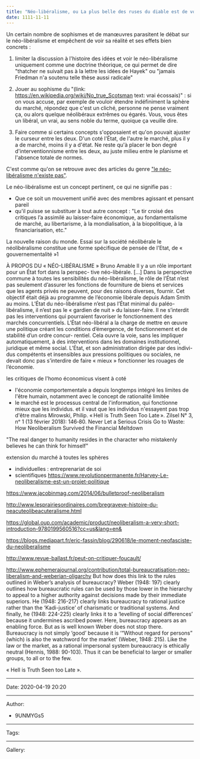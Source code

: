 ```yaml
---
title: "Néo-libéralisme, ou La plus belle des ruses du diable est de vous persuader qu'il n'existe pas"
date: 1111-11-11
---
```




Un certain nombre de sophismes et de manœuvres parasitent le débat sur le néo-libéralisme et empêchent de voir sa réalité et ses effets bien concrets :

1. limiter la discussion à l'histoire des idées et voir le néo-libéralisme uniquement comme une doctrine théorique, ce qui permet de dire "thatcher ne suivait pas à la lettre les idées de Hayek" ou "jamais Friedman n'a soutenu telle thèse aussi radicale"

2. Jouer au sophisme du "(link: https://en.wikipedia.org/wiki/No_true_Scotsman text: vrai écossais)" : si on vous accuse, par exemple de vouloir étendre indéfiniment la sphère du marché, répondez que c'est un cliché, personne ne pense vraiment ça, ou alors quelque néolibéraux extrêmes ou égarés. Vous, vous êtes un libéral, un vrai, au sens noble du terme, quoique ça veuille dire.

3. Faire comme si certains concepts s'opposaient et qu'on pouvait ajuster le curseur entre les deux. D'un coté l'État, de l'autre le marché, plus il y a de marché, moins il y a d'état. Ne reste qu'à placer le bon degré d'interventionnisme entre les deux, au juste milieu entre le planisme et l'absence totale de normes.

C'est comme qu'on se retrouve avec des articles du genre ["le néo-libéralisme n'existe pas"](https://www.nytimes.com/2005/07/16/business/worldbusiness/neoliberalism-it-doesnt-exist.html).


Le néo-libéralisme est un concept pertinent, ce qui ne signifie pas :
* Que ce soit un mouvement unifié avec des membres agissant et pensant pareil
* qu'il puisse se substituer à tout autre concept : "Le tir croisé des critiques l’a assimilé au laisser-faire économique, au fondamentalisme de marché, au libertarisme, à la mondialisation, à la biopolitique, à la financiarisation, etc."

La nouvelle raison du monde. Essai sur la société néolibérale
le néolibéralisme constitue une forme spécifique de pensée de l'Etat, de « gouvernementalité »1


À PROPOS DU « NÉO-LIBÉRALISME »
Bruno Amable
 Il y a un rôle important pour un État fort dans la perspec- tive néo-libérale. […]
Dans la perspective commune à toutes les sensibilités du néo-libéralisme, le rôle de l’État n’est pas seulement d’assurer les fonctions de fourniture de biens et services que les agents privés ne peuvent, pour des raisons diverses, fournir. Cet objectif était déjà au programme de l’économie libérale depuis Adam Smith au moins. L’État du néo-libéralisme n’est pas l’État minimal du paléo-libéralisme, il n’est pas le « gardien de nuit » du laisser-faire. Il ne s’interdit pas les interventions qui pourraient favoriser le fonctionnement des marchés concurrentiels. L’État néo-libéral a la charge de mettre en œuvre une politique créant les conditions d’émergence, de fonctionnement et de stabilité d’un ordre concur- rentiel. Cela ouvre la voie, sans les impliquer automatiquement, à des interventions dans les domaines institutionnel, juridique et même social. L’État, et son administration dirigée par des indivi- dus compétents et insensibles aux pressions politiques ou sociales, ne devait donc pas s’interdire de faire « mieux » fonctionner les rouages de l’économie.

les critiques de l'homo économicus visent à coté
- l'économie comportementale a depuis longtemps intégré les limites de l'être humain, notamment avec le concept de rationalité limitée
- le marché est le processus central de l'information, qui fonctionne mieux que les individus. et il vaut que les individus n'essayent pas trop d'être malins
Mirowski, Philip. « Hell is Truth Seen Too Late ». Zilsel N° 3, nᵒ 1 (13 février 2018): 146‑80.
Never Let a Serious Crisis Go to Waste: How Neoliberalism Survived the Financial Meltdown

"The real danger to humanity resides in the character who mistakenly believes he can think for himself"

extension du marché à toutes les sphères
- individuelles : entreprenariat de soi
- scientifiques
https://www.revolutionpermanente.fr/Harvey-Le-neoliberalisme-est-un-projet-politique

https://www.jacobinmag.com/2014/06/bulletproof-neoliberalism



http://www.lesprairiesordinaires.com/bregraveve-histoire-du-neacuteolibeacuteralisme.html

https://global.oup.com/academic/product/neoliberalism-a-very-short-introduction-9780199560516?cc=us&lang=en&

https://blogs.mediapart.fr/eric-fassin/blog/290618/le-moment-neofasciste-du-neoliberalisme

http://www.revue-ballast.fr/peut-on-critiquer-foucault/



http://www.ephemerajournal.org/contribution/total-bureaucratisation-neo-liberalism-and-weberian-oligarchy
But how does this link to the rules outlined in Weber’s analysis of bureaucracy? Weber (1948: 197) clearly outlines how bureaucratic rules can be used by those lower in the hierarchy to appeal to a higher authority against decisions made by their immediate superiors. He (1948: 216-217) clearly links bureaucracy to rational justice rather than the ‘Kadi-justice’ of charismatic or traditional systems. And finally, he (1948: 224-225) clearly links it to a ‘levelling of social differences’ because it undermines ascribed power. Here, bureaucracy appears as an enabling force. But as is well known Weber does not stop there. Bureaucracy is not simply ‘good’ because it is ‘“Without regard for persons” (which) is also the watchword for the market’ (Weber, 1948: 215). Like the law or the market, as a rational impersonal system bureaucracy is ethically neutral (Hennis, 1988: 90-103). Thus it can be beneficial to larger or smaller groups, to all or to the few.

« Hell is Truth Seen too Late ».

---

Date: 2020-04-19 20:20

---

Author:

- 9UNMYGs5

---

Tags:

---

Gallery: